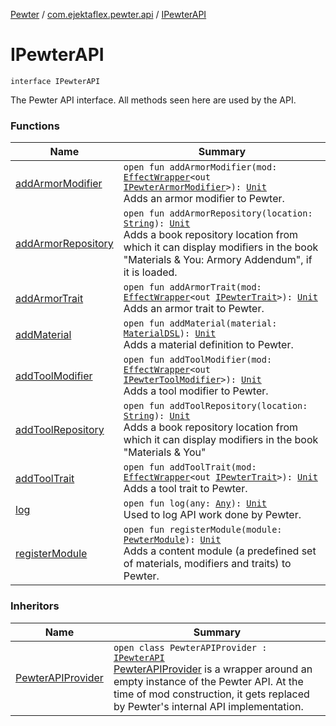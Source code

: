 [Pewter](../../index.md) / [com.ejektaflex.pewter.api](../index.md) / [IPewterAPI](./index.md)

# IPewterAPI

`interface IPewterAPI`

The Pewter API interface. All methods seen here are used by the API.

### Functions

| Name | Summary |
|---|---|
| [addArmorModifier](add-armor-modifier.md) | `open fun addArmorModifier(mod: `[`EffectWrapper`](../../com.ejektaflex.pewter.api.core/-effect-wrapper/index.md)`<out `[`IPewterArmorModifier`](../../com.ejektaflex.pewter.api.core.modifiers/-i-pewter-armor-modifier.md)`>): `[`Unit`](https://kotlinlang.org/api/latest/jvm/stdlib/kotlin/-unit/index.html)<br>Adds an armor modifier to Pewter. |
| [addArmorRepository](add-armor-repository.md) | `open fun addArmorRepository(location: `[`String`](https://kotlinlang.org/api/latest/jvm/stdlib/kotlin/-string/index.html)`): `[`Unit`](https://kotlinlang.org/api/latest/jvm/stdlib/kotlin/-unit/index.html)<br>Adds a book repository location from which it can display modifiers in the book "Materials &amp; You: Armory Addendum", if it is loaded. |
| [addArmorTrait](add-armor-trait.md) | `open fun addArmorTrait(mod: `[`EffectWrapper`](../../com.ejektaflex.pewter.api.core/-effect-wrapper/index.md)`<out `[`IPewterTrait`](../../com.ejektaflex.pewter.api.core.traits/-i-pewter-trait.md)`>): `[`Unit`](https://kotlinlang.org/api/latest/jvm/stdlib/kotlin/-unit/index.html)<br>Adds an armor trait to Pewter. |
| [addMaterial](add-material.md) | `open fun addMaterial(material: `[`MaterialDSL`](../../com.ejektaflex.pewter.api.core.materials/-material-d-s-l/index.md)`): `[`Unit`](https://kotlinlang.org/api/latest/jvm/stdlib/kotlin/-unit/index.html)<br>Adds a material definition to Pewter. |
| [addToolModifier](add-tool-modifier.md) | `open fun addToolModifier(mod: `[`EffectWrapper`](../../com.ejektaflex.pewter.api.core/-effect-wrapper/index.md)`<out `[`IPewterToolModifier`](../../com.ejektaflex.pewter.api.core.modifiers/-i-pewter-tool-modifier.md)`>): `[`Unit`](https://kotlinlang.org/api/latest/jvm/stdlib/kotlin/-unit/index.html)<br>Adds a tool modifier to Pewter. |
| [addToolRepository](add-tool-repository.md) | `open fun addToolRepository(location: `[`String`](https://kotlinlang.org/api/latest/jvm/stdlib/kotlin/-string/index.html)`): `[`Unit`](https://kotlinlang.org/api/latest/jvm/stdlib/kotlin/-unit/index.html)<br>Adds a book repository location from which it can display modifiers in the book "Materials &amp; You" |
| [addToolTrait](add-tool-trait.md) | `open fun addToolTrait(mod: `[`EffectWrapper`](../../com.ejektaflex.pewter.api.core/-effect-wrapper/index.md)`<out `[`IPewterTrait`](../../com.ejektaflex.pewter.api.core.traits/-i-pewter-trait.md)`>): `[`Unit`](https://kotlinlang.org/api/latest/jvm/stdlib/kotlin/-unit/index.html)<br>Adds a tool trait to Pewter. |
| [log](log.md) | `open fun log(any: `[`Any`](https://kotlinlang.org/api/latest/jvm/stdlib/kotlin/-any/index.html)`): `[`Unit`](https://kotlinlang.org/api/latest/jvm/stdlib/kotlin/-unit/index.html)<br>Used to log API work done by Pewter. |
| [registerModule](register-module.md) | `open fun registerModule(module: `[`PewterModule`](../../com.ejektaflex.pewter.api.core/-pewter-module/index.md)`): `[`Unit`](https://kotlinlang.org/api/latest/jvm/stdlib/kotlin/-unit/index.html)<br>Adds a content module (a predefined set of materials, modifiers and traits) to Pewter. |

### Inheritors

| Name | Summary |
|---|---|
| [PewterAPIProvider](../-pewter-a-p-i-provider/index.md) | `open class PewterAPIProvider : `[`IPewterAPI`](./index.md)<br>[PewterAPIProvider](../-pewter-a-p-i-provider/index.md) is a wrapper around an empty instance of the Pewter API. At the time of mod construction, it gets replaced by Pewter's internal API implementation. |
